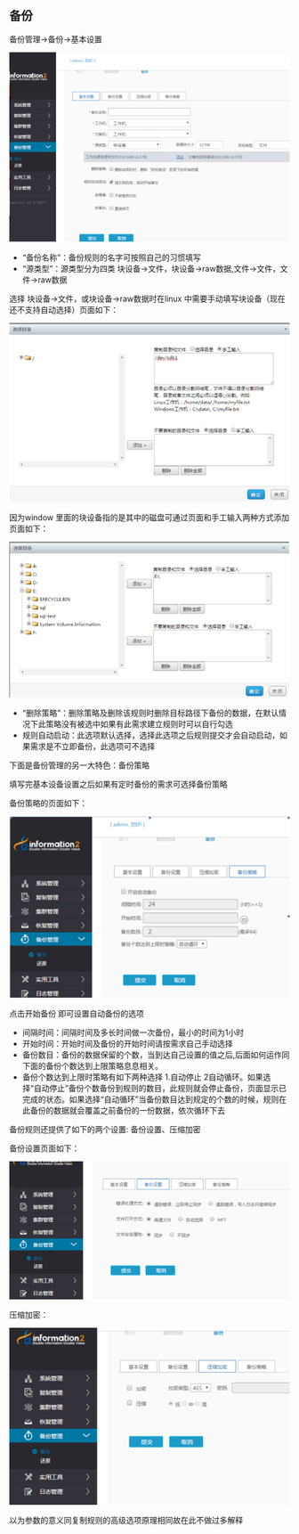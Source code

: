 ## 备份

备份管理-&gt;备份-&gt;基本设置

![说明: 1](/assets/V6.037898.png)

*   “备份名称”：备份规则的名字可按照自己的习惯填写
*   “源类型”：源类型分为四类 块设备-&gt;文件，块设备-&gt;raw数据,文件-&gt;文件，文件-&gt;raw数据

选择 块设备-&gt;文件，或块设备-&gt;raw数据时在linux 中需要手动填写块设备（现在还不支持自动选择）页面如下：

![说明: 1](/assets/V6.038053.png)

因为window 里面的块设备指的是其中的磁盘可通过页面和手工输入两种方式添加页面如下：

![说明: 1](/assets/V6.038101.png)

*   “删除策略”：删除策略及删除该规则时删除目标路径下备份的数据，在默认情况下此策略没有被选中如果有此需求建立规则时可以自行勾选
*   规则自动启动：此选项默认选择，选择此选项之后规则提交才会自动启动，如果需求是不立即备份，此选项可不选择

下面是备份管理的另一大特色：备份策略

填写完基本设备设置之后如果有定时备份的需求可选择备份策略

备份策略的页面如下：

![说明: 1](/assets/V6.038286.png)

点击开始备份 即可设置自动备份的选项

*   间隔时间：间隔时间及多长时间做一次备份，最小的时间为1小时
*   开始时间：开始时间及备份的开始时间请按需求自己手动选择
*   备份数目：备份的数据保留的个数，当到达自己设置的值之后,后面如何运作同下面的备份个数达到上限策略息息相关。
*   备份个数达到上限时策略有如下两种选择 1.自动停止 2自动循环。如果选择“自动停止”备份个数备份到规则的数目，此规则就会停止备份，页面显示已完成的状态。如果选择“自动循环”当备份数目达到规定的个数的时候，规则在此备份的数据就会覆盖之前备份的一份数据，依次循环下去

备份规则还提供了如下的两个设置: 备份设置、压缩加密

备份设置页面如下：

![说明: 1](/assets/V6.038591.png)

压缩加密：

![说明: 1](/assets/V6.038599.png)

以为参数的意义同复制规则的高级选项原理相同故在此不做过多解释